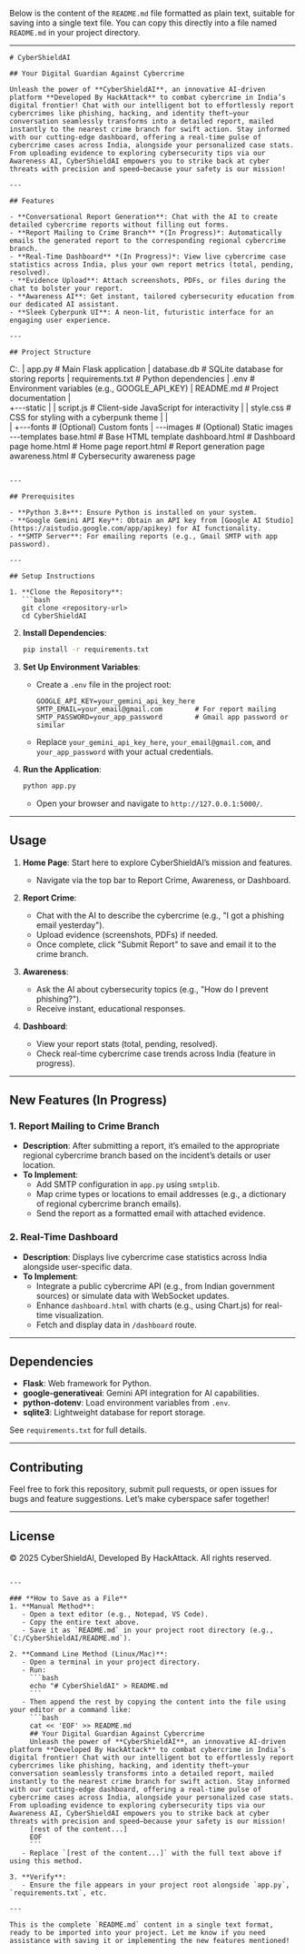 Below is the content of the `README.md` file formatted as plain text, suitable for saving into a single text file. You can copy this directly into a file named `README.md` in your project directory.

---

```
# CyberShieldAI

## Your Digital Guardian Against Cybercrime

Unleash the power of **CyberShieldAI**, an innovative AI-driven platform **Developed By HackAttack** to combat cybercrime in India’s digital frontier! Chat with our intelligent bot to effortlessly report cybercrimes like phishing, hacking, and identity theft—your conversation seamlessly transforms into a detailed report, mailed instantly to the nearest crime branch for swift action. Stay informed with our cutting-edge dashboard, offering a real-time pulse of cybercrime cases across India, alongside your personalized case stats. From uploading evidence to exploring cybersecurity tips via our Awareness AI, CyberShieldAI empowers you to strike back at cyber threats with precision and speed—because your safety is our mission!

---

## Features

- **Conversational Report Generation**: Chat with the AI to create detailed cybercrime reports without filling out forms.
- **Report Mailing to Crime Branch** *(In Progress)*: Automatically emails the generated report to the corresponding regional cybercrime branch.
- **Real-Time Dashboard** *(In Progress)*: View live cybercrime case statistics across India, plus your own report metrics (total, pending, resolved).
- **Evidence Upload**: Attach screenshots, PDFs, or files during the chat to bolster your report.
- **Awareness AI**: Get instant, tailored cybersecurity education from our dedicated AI assistant.
- **Sleek Cyberpunk UI**: A neon-lit, futuristic interface for an engaging user experience.

---

## Project Structure

```
C:.
|   app.py               # Main Flask application
|   database.db          # SQLite database for storing reports
|   requirements.txt     # Python dependencies
|   .env                 # Environment variables (e.g., GOOGLE_API_KEY)
|   README.md            # Project documentation
|   
+---static
|   |   script.js        # Client-side JavaScript for interactivity
|   |   style.css        # CSS for styling with a cyberpunk theme
|   |   
|   +---fonts            # (Optional) Custom fonts
|   \---images           # (Optional) Static images
\---templates
        base.html        # Base HTML template
        dashboard.html   # Dashboard page
        home.html        # Home page
        report.html      # Report generation page
        awareness.html   # Cybersecurity awareness page
```

---

## Prerequisites

- **Python 3.8+**: Ensure Python is installed on your system.
- **Google Gemini API Key**: Obtain an API key from [Google AI Studio](https://aistudio.google.com/app/apikey) for AI functionality.
- **SMTP Server**: For emailing reports (e.g., Gmail SMTP with app password).

---

## Setup Instructions

1. **Clone the Repository**:
   ```bash
   git clone <repository-url>
   cd CyberShieldAI
   ```

2. **Install Dependencies**:
   ```bash
   pip install -r requirements.txt
   ```

3. **Set Up Environment Variables**:
   - Create a `.env` file in the project root:
     ```
     GOOGLE_API_KEY=your_gemini_api_key_here
     SMTP_EMAIL=your_email@gmail.com        # For report mailing
     SMTP_PASSWORD=your_app_password        # Gmail app password or similar
     ```
   - Replace `your_gemini_api_key_here`, `your_email@gmail.com`, and `your_app_password` with your actual credentials.

4. **Run the Application**:
   ```bash
   python app.py
   ```
   - Open your browser and navigate to `http://127.0.0.1:5000/`.

---

## Usage

1. **Home Page**: Start here to explore CyberShieldAI’s mission and features.
   - Navigate via the top bar to Report Crime, Awareness, or Dashboard.

2. **Report Crime**:
   - Chat with the AI to describe the cybercrime (e.g., "I got a phishing email yesterday").
   - Upload evidence (screenshots, PDFs) if needed.
   - Once complete, click "Submit Report" to save and email it to the crime branch.

3. **Awareness**:
   - Ask the AI about cybersecurity topics (e.g., "How do I prevent phishing?").
   - Receive instant, educational responses.

4. **Dashboard**:
   - View your report stats (total, pending, resolved).
   - Check real-time cybercrime case trends across India (feature in progress).

---

## New Features (In Progress)

### 1. Report Mailing to Crime Branch
- **Description**: After submitting a report, it’s emailed to the appropriate regional cybercrime branch based on the incident’s details or user location.
- **To Implement**:
  - Add SMTP configuration in `app.py` using `smtplib`.
  - Map crime types or locations to email addresses (e.g., a dictionary of regional cybercrime branch emails).
  - Send the report as a formatted email with attached evidence.

### 2. Real-Time Dashboard
- **Description**: Displays live cybercrime case statistics across India alongside user-specific data.
- **To Implement**:
  - Integrate a public cybercrime API (e.g., from Indian government sources) or simulate data with WebSocket updates.
  - Enhance `dashboard.html` with charts (e.g., using Chart.js) for real-time visualization.
  - Fetch and display data in `/dashboard` route.

---

## Dependencies

- **Flask**: Web framework for Python.
- **google-generativeai**: Gemini API integration for AI capabilities.
- **python-dotenv**: Load environment variables from `.env`.
- **sqlite3**: Lightweight database for report storage.

See `requirements.txt` for full details.

---

## Contributing

Feel free to fork this repository, submit pull requests, or open issues for bugs and feature suggestions. Let’s make cyberspace safer together!

---

## License

© 2025 CyberShieldAI, Developed By HackAttack. All rights reserved.
```

---

### **How to Save as a File**
1. **Manual Method**:
   - Open a text editor (e.g., Notepad, VS Code).
   - Copy the entire text above.
   - Save it as `README.md` in your project root directory (e.g., `C:/CyberShieldAI/README.md`).

2. **Command Line Method (Linux/Mac)**:
   - Open a terminal in your project directory.
   - Run:
     ```bash
     echo "# CyberShieldAI" > README.md
     ```
   - Then append the rest by copying the content into the file using your editor or a command like:
     ```bash
     cat << 'EOF' >> README.md
     ## Your Digital Guardian Against Cybercrime
     Unleash the power of **CyberShieldAI**, an innovative AI-driven platform **Developed By HackAttack** to combat cybercrime in India’s digital frontier! Chat with our intelligent bot to effortlessly report cybercrimes like phishing, hacking, and identity theft—your conversation seamlessly transforms into a detailed report, mailed instantly to the nearest crime branch for swift action. Stay informed with our cutting-edge dashboard, offering a real-time pulse of cybercrime cases across India, alongside your personalized case stats. From uploading evidence to exploring cybersecurity tips via our Awareness AI, CyberShieldAI empowers you to strike back at cyber threats with precision and speed—because your safety is our mission!
     [rest of the content...]
     EOF
     ```
   - Replace `[rest of the content...]` with the full text above if using this method.

3. **Verify**:
   - Ensure the file appears in your project root alongside `app.py`, `requirements.txt`, etc.

---

This is the complete `README.md` content in a single text format, ready to be imported into your project. Let me know if you need assistance with saving it or implementing the new features mentioned!